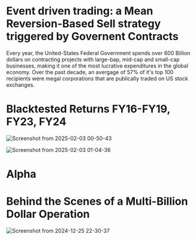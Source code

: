 # Event driven trading: a Mean Reversion-Based Sell strategy triggered by Governent Contracts
Every year, the United-States Federal Government spends over 600 Billion dollars on contracting projects with large-bap, mid-cap and small-cap businesses, making it one of the most lucrative expenditures in the global economy. Over the past decade, an avergage of 57% of it's top 100 recipients were megal corporations that are publically traded on US stock exchanges. 

# Blacktested Returns FY16-FY19, FY23, FY24 
![Screenshot from 2025-02-03 00-50-43](https://github.com/user-attachments/assets/8e610b93-a04a-4417-ab02-5ee8c8f5c2cf)


![Screenshot from 2025-02-03 01-04-36](https://github.com/user-attachments/assets/fbe46c73-e2cc-4bd0-a34f-d6ee3ad6fa6d)

# Alpha 

# Behind the Scenes of a Multi-Billion Dollar Operation 
![Screenshot from 2024-12-25 22-30-37](https://github.com/user-attachments/assets/7d77d509-43d3-443f-8833-83c3691804a8)
